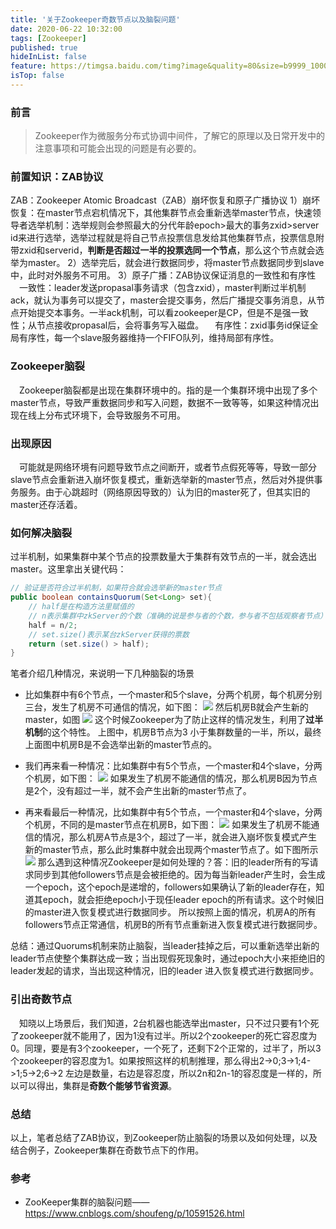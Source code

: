```yaml
---
title: '关于Zookeeper奇数节点以及脑裂问题'
date: 2020-06-22 10:32:00
tags: [Zookeeper]
published: true
hideInList: false
feature: https://timgsa.baidu.com/timg?image&quality=80&size=b9999_10000&sec=1592811337092&di=b86df765f237ce34cfd929956a8cabbf&imgtype=0&src=http%3A%2F%2Fimg2.imgtn.bdimg.com%2Fit%2Fu%3D459364542%2C3768678537%26fm%3D214%26gp%3D0.jpg
isTop: false
---
```


### 前言
>   Zookeeper作为微服务分布式协调中间件，了解它的原理以及日常开发中的注意事项和可能会出现的问题是有必要的。

### 前置知识：ZAB协议
ZAB：Zookeeper Atomic Broadcast（ZAB）崩坏恢复和原子广播协议
1）崩坏恢复：在master节点宕机情况下，其他集群节点会重新选举master节点，快速领导者选举机制：选举规则会参照最大的分代年龄epoch>最大的事务zxid>server id来进行选举，选举过程就是将自己节点投票信息发给其他集群节点，投票信息附带zxid和serverid，**判断是否超过一半的投票选同一个节点**，那么这个节点就会选举为master。
2）选举完后，就会进行数据同步，将master节点数据同步到slave中，此时对外服务不可用。
3）原子广播：ZAB协议保证消息的一致性和有序性
&emsp;一致性：leader发送propasal事务请求（包含zxid），master判断过半机制ack，就认为事务可以提交了，master会提交事务，然后广播提交事务消息，从节点开始提交本事务。一半ack机制，可以看zookeeper是CP，但是不是强一致性；从节点接收propasal后，会将事务写入磁盘。
&emsp;有序性：zxid事务id保证全局有序性，每一个slave服务器维持一个FIFO队列，维持局部有序性。

### Zookeeper脑裂
&emsp;Zookeeper脑裂都是出现在集群环境中的。指的是一个集群环境中出现了多个master节点，导致严重数据同步和写入问题，数据不一致等等，如果这种情况出现在线上分布式环境下，会导致服务不可用。

### 出现原因
&emsp;可能就是网络环境有问题导致节点之间断开，或者节点假死等等，导致一部分slave节点会重新进入崩坏恢复模式，重新选举新的master节点，然后对外提供事务服务。由于心跳超时（网络原因导致的）认为旧的master死了，但其实旧的master还存活着。

### 如何解决脑裂
过半机制，如果集群中某个节点的投票数量大于集群有效节点的一半，就会选出master。这里拿出关键代码：
```java
// 验证是否符合过半机制，如果符合就会选举新的master节点
public boolean containsQuorum(Set<Long> set){
    // half是在构造方法里赋值的
    // n表示集群中zkServer的个数（准确的说是参与者的个数，参与者不包括观察者节点）
    half = n/2;
    // set.size()表示某台zkServer获得的票数
    return (set.size() > half);
}
```


笔者介绍几种情况，来说明一下几种脑裂的场景
- 比如集群中有6个节点，一个master和5个slave，分两个机房，每个机房分别三台，发生了机房不可通信的情况，如下图：
![](https://zhangyaoo.github.io/post-images/1593419532309.png)
然后机房B就会产生新的master，如图
![](https://zhangyaoo.github.io/post-images/1593419550068.png)
这个时候Zookeeper为了防止这样的情况发生，利用了**过半机制**的这个特性。
上图中，机房B节点为3 小于集群数量的一半，所以，最终上面图中机房B是不会选举出新的master节点的。


- 我们再来看一种情况：比如集群中有5个节点，一个master和4个slave，分两个机房，如下图：
![](https://zhangyaoo.github.io/post-images/1593419973725.png)
如果发生了机房不能通信的情况，那么机房B因为节点是2个，没有超过一半，就不会产生出新的master节点了。

- 再来看最后一种情况，比如集群中有5个节点，一个master和4个slave，分两个机房，不同的是master节点在机房B，如下图：
![](https://zhangyaoo.github.io/post-images/1593420189914.png)
如果发生了机房不能通信的情况，那么机房A节点是3个，超过了一半，就会进入崩坏恢复模式产生新的master节点，那么此时集群中就会出现两个master节点了。如下图所示
![](https://zhangyaoo.github.io/post-images/1593420219104.png)
那么遇到这种情况Zookeeper是如何处理的？答：旧的leader所有的写请求同步到其他followers节点是会被拒绝的。因为每当新leader产生时，会生成一个epoch，这个epoch是递增的，followers如果确认了新的leader存在，知道其epoch，就会拒绝epoch小于现任leader epoch的所有请求。这个时候旧的master进入恢复模式进行数据同步。
所以按照上面的情况，机房A的所有followers节点正常通信，机房B的所有节点重新进入恢复模式进行数据同步。

总结：通过Quorums机制来防止脑裂，当leader挂掉之后，可以重新选举出新的leader节点使整个集群达成一致；当出现假死现象时，通过epoch大小来拒绝旧的leader发起的请求，当出现这种情况，旧的leader 进入恢复模式进行数据同步。

### 引出奇数节点
&emsp;知晓以上场景后，我们知道，2台机器也能选举出master，只不过只要有1个死了zookeeper就不能用了，因为1没有过半。所以2个zookeeper的死亡容忍度为0。同理，要是有3个zookeeper，一个死了，还剩下2个正常的，过半了，所以3个zookeeper的容忍度为1。如果按照这样的机制推理，那么得出2->0;3->1;4->1;5->2;6->2  左边是数量，右边是容忍度，所以2n和2n-1的容忍度是一样的，所以可以得出，集群是**奇数个能够节省资源**。

<!--下面的奇数节点的作用需要确认 TODO-->
[comment]: <> (&emsp;我们再来看一下奇数节点其他作用，举个例子：
&emsp;3个集群节点，分裂为1个和2个，2个也能选举出master，提供服务。
&emsp;4个集群节点，分裂为1个和3个，3个也能选举出master，提供服务；如果分裂为2个和2个，那么因为过半 机制都不能选举master，无法提供服务。
&emsp;5个集群节点，分裂为2个和3个，3个也能选举出master，提供服务；如果分裂为1个和4个，4个过半，所以能够能选举master，提供服务。
&emsp;6个集群节点，分裂为2个和4个，4个过半，所以能够能选举master，提供服务；分裂为3个和3个，3个没有过半，不能选举master，无法提供服务。
&emsp;所以可以得出，在节点数量是**奇数个的情况下， zookeeper集群总能对外提供服务**（即使损失了一部分节点）；如果节点数量是偶数个，会存在zookeeper集群不能用的可能性。) 


### 总结
以上，笔者总结了ZAB协议，到Zookeeper防止脑裂的场景以及如何处理，以及结合例子，Zookeeper集群在奇数节点下的作用。

### 参考
- ZooKeeper集群的脑裂问题——https://www.cnblogs.com/shoufeng/p/10591526.html